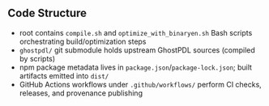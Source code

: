 ## Code Structure
- root contains `compile.sh` and `optimize_with_binaryen.sh` Bash scripts orchestrating build/optimization steps
- `ghostpdl/` git submodule holds upstream GhostPDL sources (compiled by scripts)
- npm package metadata lives in `package.json`/`package-lock.json`; built artifacts emitted into `dist/`
- GitHub Actions workflows under `.github/workflows/` perform CI checks, releases, and provenance publishing